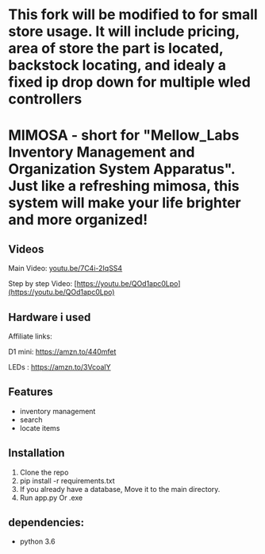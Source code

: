 # This fork will be modified to for small store usage. It will include pricing, area of store the part is located, backstock locating, and idealy a fixed ip drop down for multiple wled controllers

# MIMOSA - short for "Mellow_Labs Inventory Management and Organization System Apparatus". Just like a refreshing mimosa, this system will make your life brighter and more organized!

## Videos

Main Video:
[youtu.be/7C4i-2IqSS4](https://youtu.be/7C4i-2IqSS4)

Step by step Video:
[https://youtu.be/QOd1apc0Lpo](https://youtu.be/QOd1apc0Lpo)

## Hardware i used

Affiliate links:

D1 mini: https://amzn.to/440mfet

LEDs : https://amzn.to/3VcoaIY

## Features

- inventory management
- search
- locate items

## Installation

1. Clone the repo
2. pip install -r requirements.txt
3. If you already have a database, Move it to the main directory.
4. Run app.py Or .exe

## dependencies:

- python 3.6
